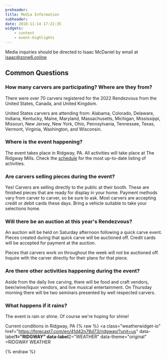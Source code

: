 ```yaml
---
preheader: 
title: Media Information
subheader: 
date: 2018-11-14 17:21:35
widgets:
    - content
    - event-highlights
---
```


Media inquiries should be directed to Isaac McDaniel by email at isaac@zone6.online

## Common Questions

### How many carvers are participating? Where are they from?
There were over 70 carvers registered for the 2022 Rendezvous from the United States, Canada, and United Kingdom.

United States carvers are attending from: Alabama, Colorado, Delaware, Indiana, Kentucky, Maine, Maryland, Massachusetts, Michigan, Mississippi, Missouri, New Jersey, New York, Ohio, Pennsylvania, Tennessee, Texas, Vermont, Virginia, Washington, and Wisconsin.

### Where is the event happening?
The event takes place in Ridgway, PA. All activities will take place at The Ridgway Mills. Check the [schedule](../schedule "2022 Rendezvous Schedule") for the most up-to-date listing of activities.

### Are carvers selling pieces during the event?
Yes! Carvers are selling directly to the public at their booth. These are finished pieces that are ready for display in your home. Payment methods vary from carver to carver, so be sure to ask. Most carvers are accepting credit or debit cards these days. Bring a vehicle suitable to take your selections home.

### Will there be an auction at this year's Rendezvous?
An auction will be held on Saturday afternoon following a quick carve event. Pieces created during that quick carve will be auctioned off. Credit cards will be accepted for payment at the auction.

Pieces that carvers work on throughout the week will not be auctioned off. Inquire with the carver directly for their plans for that piece.

### Are there other activities happening during the event?
Aside from the daily live carving, there will be food and craft vendors, beer/wine/liquor vendors, and live musical entertainment. On Thursday morning there will be two seminars presented by well respected carvers.

### What happens if it rains?
The event is rain or shine. Of course we're hoping for shine!

Current conditions in Ridgway, PA
{% raw %}
<a class="weatherwidget-io" href="https://forecast7.com/en/41d42n78d73/ridgway/?unit=us" data-label**1="RIDGWAY" data-label**2="WEATHER" data-theme="original" >RIDGWAY WEATHER</a>
<script>
!function(d,s,id){var js,fjs=d.getElementsByTagName(s)[0];if(!d.getElementById(id)){js=d.createElement(s);js.id=id;js.src='https://weatherwidget.io/js/widget.min.js';fjs.parentNode.insertBefore(js,fjs);}}(document,'script','weatherwidget-io-js');
</script>
{% endraw %}